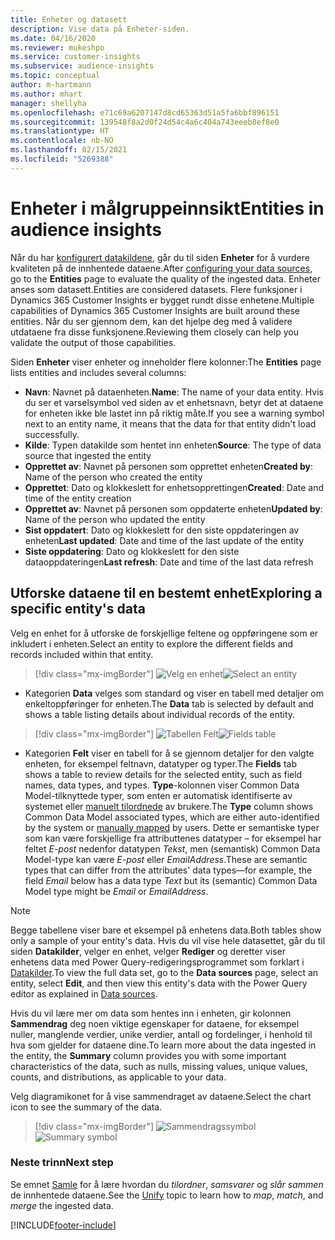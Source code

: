 ```yaml
---
title: Enheter og datasett
description: Vise data på Enheter-siden.
ms.date: 04/16/2020
ms.reviewer: mukeshpo
ms.service: customer-insights
ms.subservice: audience-insights
ms.topic: conceptual
author: m-hartmann
ms.author: mhart
manager: shellyha
ms.openlocfilehash: e71c69a6207147d8cd65363d51a5fa6bbf896151
ms.sourcegitcommit: 139548f8a2d0f24d54c4a6c404a743eeeb8ef8e0
ms.translationtype: HT
ms.contentlocale: nb-NO
ms.lasthandoff: 02/15/2021
ms.locfileid: "5269388"
---
```

# <a name="entities-in-audience-insights"></a><span data-ttu-id="86d3e-103">Enheter i målgruppeinnsikt</span><span class="sxs-lookup"><span data-stu-id="86d3e-103">Entities in audience insights</span></span>

<span data-ttu-id="86d3e-104">Når du har [konfigurert datakildene](data-sources.md), går du til siden **Enheter** for å vurdere kvaliteten på de innhentede dataene.</span><span class="sxs-lookup"><span data-stu-id="86d3e-104">After [configuring your data sources](data-sources.md), go to the **Entities** page to evaluate the quality of the ingested data.</span></span> <span data-ttu-id="86d3e-105">Enheter anses som datasett.</span><span class="sxs-lookup"><span data-stu-id="86d3e-105">Entities are considered datasets.</span></span> <span data-ttu-id="86d3e-106">Flere funksjoner i Dynamics 365 Customer Insights er bygget rundt disse enhetene.</span><span class="sxs-lookup"><span data-stu-id="86d3e-106">Multiple capabilities of Dynamics 365 Customer Insights are built around these entities.</span></span> <span data-ttu-id="86d3e-107">Når du ser gjennom dem, kan det hjelpe deg med å validere utdataene fra disse funksjonene.</span><span class="sxs-lookup"><span data-stu-id="86d3e-107">Reviewing them closely can help you validate the output of those capabilities.</span></span>

<span data-ttu-id="86d3e-108">Siden **Enheter** viser enheter og inneholder flere kolonner:</span><span class="sxs-lookup"><span data-stu-id="86d3e-108">The **Entities** page lists entities and includes several columns:</span></span>

- <span data-ttu-id="86d3e-109">**Navn**: Navnet på dataenheten.</span><span class="sxs-lookup"><span data-stu-id="86d3e-109">**Name**: The name of your data entity.</span></span> <span data-ttu-id="86d3e-110">Hvis du ser et varselsymbol ved siden av et enhetsnavn, betyr det at dataene for enheten ikke ble lastet inn på riktig måte.</span><span class="sxs-lookup"><span data-stu-id="86d3e-110">If you see a warning symbol next to an entity name, it means that the data for that entity didn't load successfully.</span></span>
- <span data-ttu-id="86d3e-111">**Kilde**: Typen datakilde som hentet inn enheten</span><span class="sxs-lookup"><span data-stu-id="86d3e-111">**Source**: The type of data source that ingested the entity</span></span>
- <span data-ttu-id="86d3e-112">**Opprettet av**: Navnet på personen som opprettet enheten</span><span class="sxs-lookup"><span data-stu-id="86d3e-112">**Created by**: Name of the person who created the entity</span></span>
- <span data-ttu-id="86d3e-113">**Opprettet**: Dato og klokkeslett for enhetsopprettingen</span><span class="sxs-lookup"><span data-stu-id="86d3e-113">**Created**: Date and time of the entity creation</span></span>
- <span data-ttu-id="86d3e-114">**Opprettet av**: Navnet på personen som oppdaterte enheten</span><span class="sxs-lookup"><span data-stu-id="86d3e-114">**Updated by**: Name of the person who updated the entity</span></span>
- <span data-ttu-id="86d3e-115">**Sist oppdatert**: Dato og klokkeslett for den siste oppdateringen av enheten</span><span class="sxs-lookup"><span data-stu-id="86d3e-115">**Last updated**: Date and time of the last update of the entity</span></span>
- <span data-ttu-id="86d3e-116">**Siste oppdatering**: Dato og klokkeslett for den siste dataoppdateringen</span><span class="sxs-lookup"><span data-stu-id="86d3e-116">**Last refresh**: Date and time of the last data refresh</span></span>

## <a name="exploring-a-specific-entitys-data"></a><span data-ttu-id="86d3e-117">Utforske dataene til en bestemt enhet</span><span class="sxs-lookup"><span data-stu-id="86d3e-117">Exploring a specific entity's data</span></span>

<span data-ttu-id="86d3e-118">Velg en enhet for å utforske de forskjellige feltene og oppføringene som er inkludert i enheten.</span><span class="sxs-lookup"><span data-stu-id="86d3e-118">Select an entity to explore the different fields and records included within that entity.</span></span>

> [!div class="mx-imgBorder"]
> <span data-ttu-id="86d3e-119">![Velg en enhet](media/data-manager-entities-data.png "Velg en enhet")</span><span class="sxs-lookup"><span data-stu-id="86d3e-119">![Select an entity](media/data-manager-entities-data.png "Select an entity")</span></span>

- <span data-ttu-id="86d3e-120">Kategorien **Data** velges som standard og viser en tabell med detaljer om enkeltoppføringer for enheten.</span><span class="sxs-lookup"><span data-stu-id="86d3e-120">The **Data** tab is selected by default and shows a table listing details about individual records of the entity.</span></span>

> [!div class="mx-imgBorder"]
> <span data-ttu-id="86d3e-121">![Tabellen Felt](media/data-manager-entities-fields.PNG "Tabellen Felt")</span><span class="sxs-lookup"><span data-stu-id="86d3e-121">![Fields table](media/data-manager-entities-fields.PNG "Fields table")</span></span>

- <span data-ttu-id="86d3e-122">Kategorien **Felt** viser en tabell for å se gjennom detaljer for den valgte enheten, for eksempel feltnavn, datatyper og typer.</span><span class="sxs-lookup"><span data-stu-id="86d3e-122">The **Fields** tab shows a table to review details for the selected entity, such as field names, data types, and types.</span></span> <span data-ttu-id="86d3e-123">**Type**-kolonnen viser Common Data Model-tilknyttede typer, som enten er automatisk identifiserte av systemet eller [manuelt tilordnede](map-entities.md) av brukere.</span><span class="sxs-lookup"><span data-stu-id="86d3e-123">The **Type** column shows Common Data Model associated types, which are either auto-identified by the system or [manually mapped](map-entities.md) by users.</span></span> <span data-ttu-id="86d3e-124">Dette er semantiske typer som kan være forskjellige fra attributtenes datatyper – for eksempel har feltet *E-post* nedenfor datatypen *Tekst*, men (semantisk) Common Data Model-type kan være *E-post* eller *EmailAddress*.</span><span class="sxs-lookup"><span data-stu-id="86d3e-124">These are semantic types that can differ from the attributes' data types—for example, the field *Email* below has a data type *Text* but its (semantic) Common Data Model type might be *Email* or *EmailAddress*.</span></span>

> [!NOTE]
> <span data-ttu-id="86d3e-125">Begge tabellene viser bare et eksempel på enhetens data.</span><span class="sxs-lookup"><span data-stu-id="86d3e-125">Both tables show only a sample of your entity's data.</span></span> <span data-ttu-id="86d3e-126">Hvis du vil vise hele datasettet, går du til siden **Datakilder**, velger en enhet, velger **Rediger** og deretter viser enhetens data med Power Query-redigeringsprogrammet som forklart i [Datakilder](data-sources.md).</span><span class="sxs-lookup"><span data-stu-id="86d3e-126">To view the full data set, go to the **Data sources** page, select an entity, select **Edit**, and then view this entity's data with the Power Query editor as explained in [Data sources](data-sources.md).</span></span>

<span data-ttu-id="86d3e-127">Hvis du vil lære mer om data som hentes inn i enheten, gir kolonnen **Sammendrag** deg noen viktige egenskaper for dataene, for eksempel nuller, manglende verdier, unike verdier, antall og fordelinger, i henhold til hva som gjelder for dataene dine.</span><span class="sxs-lookup"><span data-stu-id="86d3e-127">To learn more about the data ingested in the entity, the **Summary** column provides you with some important characteristics of the data, such as nulls, missing values, unique values, counts, and distributions, as applicable to your data.</span></span>

<span data-ttu-id="86d3e-128">Velg diagramikonet for å vise sammendraget av dataene.</span><span class="sxs-lookup"><span data-stu-id="86d3e-128">Select the chart icon to see the summary of the data.</span></span>

> [!div class="mx-imgBorder"]
> <span data-ttu-id="86d3e-129">![Sammendragssymbol](media/data-manager-entities-summary.png "Tabell for datasammendrag")</span><span class="sxs-lookup"><span data-stu-id="86d3e-129">![Summary symbol](media/data-manager-entities-summary.png "Data summary table")</span></span>

### <a name="next-step"></a><span data-ttu-id="86d3e-130">Neste trinn</span><span class="sxs-lookup"><span data-stu-id="86d3e-130">Next step</span></span>

<span data-ttu-id="86d3e-131">Se emnet [Samle](data-unification.md) for å lære hvordan du *tilordner*, *samsvarer* og *slår sammen* de innhentede dataene.</span><span class="sxs-lookup"><span data-stu-id="86d3e-131">See the [Unify](data-unification.md) topic to learn how to *map*, *match*, and *merge* the ingested data.</span></span>


[!INCLUDE[footer-include](../includes/footer-banner.md)]